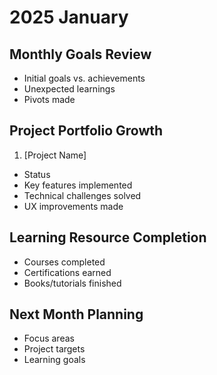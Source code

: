 # 2025 January

## Monthly Goals Review
- Initial goals vs. achievements
- Unexpected learnings
- Pivots made

## Project Portfolio Growth
1. [Project Name]
- Status
- Key features implemented
- Technical challenges solved
- UX improvements made

## Learning Resource Completion
- Courses completed
- Certifications earned
- Books/tutorials finished

## Next Month Planning
- Focus areas
- Project targets
- Learning goals